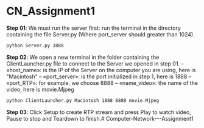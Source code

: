 # CN_Assignment1

**Step 01**: We must run the server first: run the terminal in the directory containing the file Server.py (Where port_server should greater than 1024).
```sh
python Server.py 1888
```
**Step 02**: We open a new terminal in the folder containing the ClientLauncher.py file to connect to the Server we opened in step 01.
– «host_name»: is the IP of the Server on the computer you are using, here is "Macintosh"
– «port_server»: is the port initialized in step 1, here is 1888
– «port_RTP»: for example, we choose 8888
– «name_video»: the name of the video, here is movie.Mjpeg
```sh
python ClientLauncher.py Macintosh 1888 8888 movie.Mjpeg
```
**Step 03**: Click Setup to create RTP stream and press Play to watch video, Pause to stop and Teardown to finish.# Computer-Network---Assignment1
